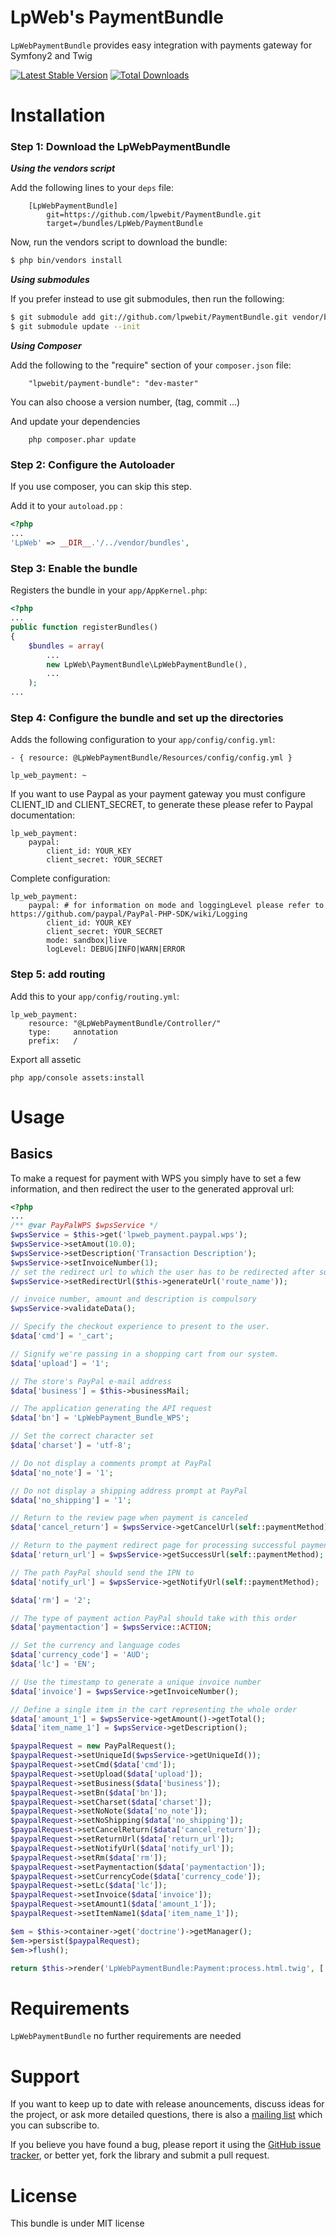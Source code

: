 LpWeb's PaymentBundle
=====================

`LpWebPaymentBundle` provides easy integration with payments gateway for Symfony2 and Twig

[![Latest Stable Version](https://poser.pugx.org/lpwebit/payment-bundle/v/stable)](https://packagist.org/packages/lpwebit/payment-bundle)
[![Total Downloads](https://poser.pugx.org/lpwebit/payment-bundle/downloads)](https://packagist.org/packages/lpwebit/payment-bundle)

Installation
============

### Step 1: Download the LpWebPaymentBundle

***Using the vendors script***

Add the following lines to your `deps` file:

```
    [LpWebPaymentBundle]
        git=https://github.com/lpwebit/PaymentBundle.git
        target=/bundles/LpWeb/PaymentBundle
```

Now, run the vendors script to download the bundle:

``` bash
$ php bin/vendors install
```

***Using submodules***

If you prefer instead to use git submodules, then run the following:

``` bash
$ git submodule add git://github.com/lpwebit/PaymentBundle.git vendor/bundles/LpWeb/PaymentBundle
$ git submodule update --init
```

***Using Composer***

Add the following to the "require" section of your `composer.json` file:

```
    "lpwebit/payment-bundle": "dev-master"
```

You can also choose a version number, (tag, commit ...)

And update your dependencies

```
    php composer.phar update
```

### Step 2: Configure the Autoloader

If you use composer, you can skip this step.

Add it to your `autoload.pp` :

```php
<?php
...
'LpWeb' => __DIR__.'/../vendor/bundles',
```

### Step 3: Enable the bundle

Registers the bundle in your `app/AppKernel.php`:

```php
<?php
...
public function registerBundles()
{
    $bundles = array(
        ...
        new LpWeb\PaymentBundle\LpWebPaymentBundle(),
        ...
    );
...
```

### Step 4: Configure the bundle and set up the directories

Adds the following configuration to your `app/config/config.yml`:

    - { resource: @LpWebPaymentBundle/Resources/config/config.yml }

    lp_web_payment: ~

If you want to use Paypal as your payment gateway you must configure CLIENT_ID and CLIENT_SECRET,
to generate these please refer to Paypal documentation:

    lp_web_payment:
        paypal:
            client_id: YOUR_KEY
            client_secret: YOUR_SECRET
        
Complete configuration:

    lp_web_payment:
        paypal: # for information on mode and loggingLevel please refer to https://github.com/paypal/PayPal-PHP-SDK/wiki/Logging
            client_id: YOUR_KEY
            client_secret: YOUR_SECRET
            mode: sandbox|live
            logLevel: DEBUG|INFO|WARN|ERROR

### Step 5: add routing

Add this to your `app/config/routing.yml`:

    lp_web_payment:
        resource: "@LpWebPaymentBundle/Controller/"
        type:     annotation
        prefix:   /
        
Export all assetic
    
    php app/console assets:install

Usage
=====

Basics
------

To make a request for payment with WPS you simply have to set a few information,
and then redirect the user to the generated approval url:

```php
<?php
...
/** @var PayPalWPS $wpsService */
$wpsService = $this->get('lpweb_payment.paypal.wps');
$wpsService->setAmout(10.0);
$wpsService->setDescription('Transaction Description');
$wpsService->setInvoiceNumber(1);
// set the redirect url to which the user has to be redirected after successfull completion
$wpsService->setRedirectUrl($this->generateUrl('route_name'));

// invoice number, amount and description is compulsory
$wpsService->validateData();

// Specify the checkout experience to present to the user.
$data['cmd'] = '_cart';

// Signify we're passing in a shopping cart from our system.
$data['upload'] = '1';

// The store's PayPal e-mail address
$data['business'] = $this->businessMail;

// The application generating the API request
$data['bn'] = 'LpWebPayment_Bundle_WPS';

// Set the correct character set
$data['charset'] = 'utf-8';

// Do not display a comments prompt at PayPal
$data['no_note'] = '1';

// Do not display a shipping address prompt at PayPal
$data['no_shipping'] = '1';

// Return to the review page when payment is canceled
$data['cancel_return'] = $wpsService->getCancelUrl(self::paymentMethod);

// Return to the payment redirect page for processing successful payments
$data['return_url'] = $wpsService->getSuccessUrl(self::paymentMethod);

// The path PayPal should send the IPN to
$data['notify_url'] = $wpsService->getNotifyUrl(self::paymentMethod);

$data['rm'] = '2';

// The type of payment action PayPal should take with this order
$data['paymentaction'] = $wpsService::ACTION;

// Set the currency and language codes
$data['currency_code'] = 'AUD';
$data['lc'] = 'EN';

// Use the timestamp to generate a unique invoice number
$data['invoice'] = $wpsService->getInvoiceNumber();

// Define a single item in the cart representing the whole order
$data['amount_1'] = $wpsService->getAmount()->getTotal();
$data['item_name_1'] = $wpsService->getDescription();

$paypalRequest = new PayPalRequest();
$paypalRequest->setUniqueId($wpsService->getUniqueId());
$paypalRequest->setCmd($data['cmd']);
$paypalRequest->setUpload($data['upload']);
$paypalRequest->setBusiness($data['business']);
$paypalRequest->setBn($data['bn']);
$paypalRequest->setCharset($data['charset']);
$paypalRequest->setNoNote($data['no_note']);
$paypalRequest->setNoShipping($data['no_shipping']);
$paypalRequest->setCancelReturn($data['cancel_return']);
$paypalRequest->setReturnUrl($data['return_url']);
$paypalRequest->setNotifyUrl($data['notify_url']);
$paypalRequest->setRm($data['rm']);
$paypalRequest->setPaymentaction($data['paymentaction']);
$paypalRequest->setCurrencyCode($data['currency_code']);
$paypalRequest->setLc($data['lc']);
$paypalRequest->setInvoice($data['invoice']);
$paypalRequest->setAmount1($data['amount_1']);
$paypalRequest->setItemName1($data['item_name_1']);

$em = $this->container->get('doctrine')->getManager();
$em->persist($paypalRequest);
$em->flush();

return $this->render('LpWebPaymentBundle:Payment:process.html.twig', ['data' => $data]);
```


Requirements
============

`LpWebPaymentBundle` no further requirements are needed

Support
============

If you want to keep up to date with release anouncements, discuss ideas for the project,
or ask more detailed questions, there is also a [mailing list](https://groups.google.com/forum/#!forum/lpwebitpaymentbundle) which
you can subscribe to.

If you believe you have found a bug, please report it using the [GitHub issue tracker](https://github.com/lpwebit/PaymentBundle/issues),
or better yet, fork the library and submit a pull request.

License
=======

This bundle is under MIT license
